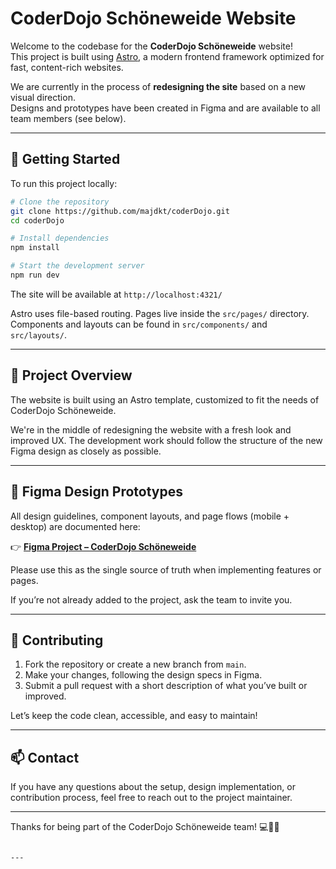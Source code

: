 # CoderDojo Schöneweide Website

Welcome to the codebase for the **CoderDojo Schöneweide** website!  
This project is built using [Astro](https://astro.build/), a modern frontend framework optimized for fast, content-rich websites.

We are currently in the process of **redesigning the site** based on a new visual direction.  
Designs and prototypes have been created in Figma and are available to all team members (see below).

---

## 🚀 Getting Started

To run this project locally:

```bash
# Clone the repository
git clone https://github.com/majdkt/coderDojo.git
cd coderDojo

# Install dependencies
npm install

# Start the development server
npm run dev
```

The site will be available at `http://localhost:4321/`

Astro uses file-based routing. Pages live inside the `src/pages/` directory. Components and layouts can be found in `src/components/` and `src/layouts/`.

---

## 🧠 Project Overview

The website is built using an Astro template, customized to fit the needs of CoderDojo Schöneweide.

We're in the middle of redesigning the website with a fresh look and improved UX. The development work should follow the structure of the new Figma design as closely as possible.

---

## 🎨 Figma Design Prototypes

All design guidelines, component layouts, and page flows (mobile + desktop) are documented here:

👉 [**Figma Project – CoderDojo Schöneweide**](https://www.figma.com/design/i35OpeDynTMuvSdyxRITlV/Coderdojo-Sch%C3%B6neweide?node-id=0-1&t=DUM0hQqKa6J32GqP-1)

Please use this as the single source of truth when implementing features or pages.

If you’re not already added to the project, ask the team to invite you.

---

## 🤝 Contributing

1. Fork the repository or create a new branch from `main`.
2. Make your changes, following the design specs in Figma.
3. Submit a pull request with a short description of what you’ve built or improved.

Let’s keep the code clean, accessible, and easy to maintain!

---

## 📫 Contact

If you have any questions about the setup, design implementation, or contribution process, feel free to reach out to the project maintainer.

---

Thanks for being part of the CoderDojo Schöneweide team! 💻🎨🚀
```

---

